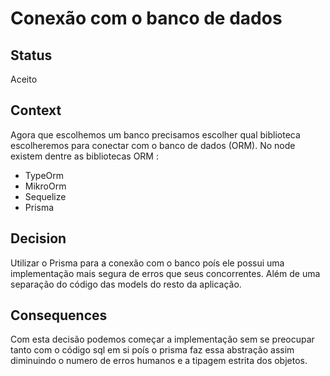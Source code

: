 # Conexão com o banco de dados

## Status

Aceito

## Context

Agora que escolhemos um banco precisamos escolher qual biblioteca escolheremos para conectar com o banco de dados (ORM). No node existem dentre as bibliotecas ORM :

- TypeOrm
- MikroOrm
- Sequelize
- Prisma

## Decision

Utilizar o Prisma para a conexão com o banco poís ele possui uma implementação mais segura de erros que seus concorrentes. Além de uma separação do código das models do resto da aplicação.

## Consequences

Com esta decisão podemos começar a implementação sem se preocupar tanto com o código sql em si poís o prisma faz essa abstração assim diminuindo o numero de erros humanos e a tipagem estrita dos objetos.
